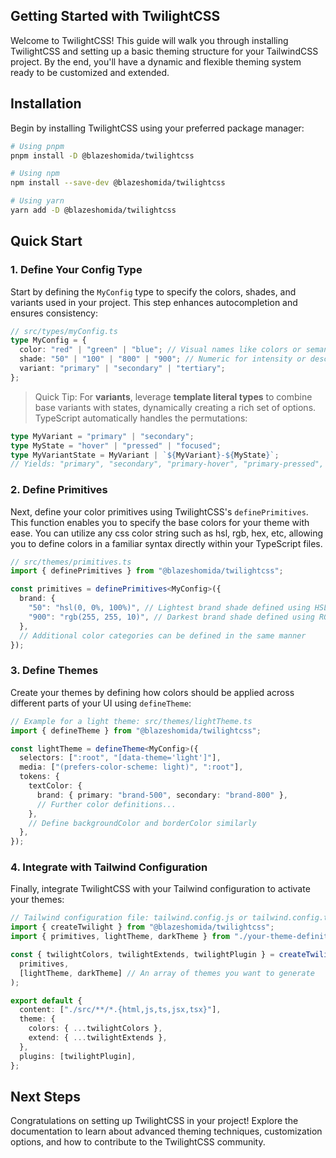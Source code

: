 ## Getting Started with TwilightCSS

Welcome to TwilightCSS! This guide will walk you through installing TwilightCSS and setting up a basic theming structure for your TailwindCSS project. By the end, you'll have a dynamic and flexible theming system ready to be customized and extended.

## Installation

Begin by installing TwilightCSS using your preferred package manager:

```sh
# Using pnpm
pnpm install -D @blazeshomida/twilightcss

# Using npm
npm install --save-dev @blazeshomida/twilightcss

# Using yarn
yarn add -D @blazeshomida/twilightcss
```

## Quick Start

### 1. Define Your Config Type

Start by defining the `MyConfig` type to specify the colors, shades, and variants used in your project. This step enhances autocompletion and ensures consistency:

```typescript
// src/types/myConfig.ts
type MyConfig = {
  color: "red" | "green" | "blue"; // Visual names like colors or semantic labels such as 'error', 'success', 'brand'
  shade: "50" | "100" | "800" | "900"; // Numeric for intensity or descriptive like 'lightest', 'darkest', 'light', 'dark'
  variant: "primary" | "secondary" | "tertiary";
};
```

> Quick Tip:
> For **variants**, leverage **template literal types** to combine base variants with states, dynamically creating a rich set of options. TypeScript automatically handles the permutations:

```typescript
type MyVariant = "primary" | "secondary";
type MyState = "hover" | "pressed" | "focused";
type MyVariantState = MyVariant | `${MyVariant}-${MyState}`;
// Yields: "primary", "secondary", "primary-hover", "primary-pressed", etc.
```

### 2. Define Primitives

Next, define your color primitives using TwilightCSS's `definePrimitives`. This function enables you to specify the base colors for your theme with ease. You can utilize any css color string such as hsl, rgb, hex, etc, allowing you to define colors in a familiar syntax directly within your TypeScript files.

```typescript
// src/themes/primitives.ts
import { definePrimitives } from "@blazeshomida/twilightcss";

const primitives = definePrimitives<MyConfig>({
  brand: {
    "50": "hsl(0, 0%, 100%)", // Lightest brand shade defined using HSL
    "900": "rgb(255, 255, 10)", // Darkest brand shade defined using RGB
  },
  // Additional color categories can be defined in the same manner
});
```

### 3. Define Themes

Create your themes by defining how colors should be applied across different parts of your UI using `defineTheme`:

```typescript
// Example for a light theme: src/themes/lightTheme.ts
import { defineTheme } from "@blazeshomida/twilightcss";

const lightTheme = defineTheme<MyConfig>({
  selectors: [":root", "[data-theme='light']"],
  media: ["(prefers-color-scheme: light)", ":root"],
  tokens: {
    textColor: {
      brand: { primary: "brand-500", secondary: "brand-800" },
      // Further color definitions...
    },
    // Define backgroundColor and borderColor similarly
  },
});
```

### 4. Integrate with Tailwind Configuration

Finally, integrate TwilightCSS with your Tailwind configuration to activate your themes:

```typescript
// Tailwind configuration file: tailwind.config.js or tailwind.config.ts
import { createTwilight } from "@blazeshomida/twilightcss";
import { primitives, lightTheme, darkTheme } from "./your-theme-definitions";

const { twilightColors, twilightExtends, twilightPlugin } = createTwilight(
  primitives,
  [lightTheme, darkTheme] // An array of themes you want to generate
);

export default {
  content: ["./src/**/*.{html,js,ts,jsx,tsx}"],
  theme: {
    colors: { ...twilightColors },
    extend: { ...twilightExtends },
  },
  plugins: [twilightPlugin],
};
```

## Next Steps

Congratulations on setting up TwilightCSS in your project! Explore the documentation to learn about advanced theming techniques, customization options, and how to contribute to the TwilightCSS community.
